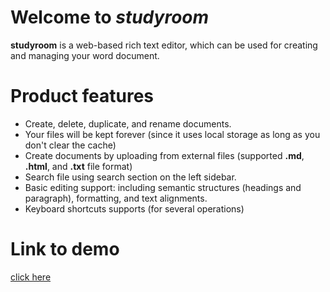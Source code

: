 # Welcome to *studyroom*

**studyroom** is a web-based rich text editor, which can be used for creating and managing your word document.

# Product features
- Create, delete, duplicate, and rename documents.
- Your files will be kept forever (since it uses local storage as long as you don't clear the cache)
- Create documents by uploading from external files (supported **.md**, **.html**, and **.txt** file format)
- Search file using search section on the left sidebar.
- Basic editing support: including semantic structures (headings and paragraph), formatting, and text alignments.
- Keyboard shortcuts supports (for several operations)

# Link to demo
[click here](https://daimessdn.github.io/studyroom)